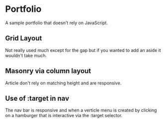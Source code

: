 # Portfolio #

A sample portfolio that doesn't rely on JavaScript.

## Grid Layout ##

Not really used much except for the gap but if you wanted to add an aside it wouldn't take much.

## Masonry via column layout ##

Article don't rely on matching height and are responsive.

## Use of :target in nav ##

The nav bar is responsive and when a verticle menu is created by clicking on a hamburger that is interactive via the :target selector.

